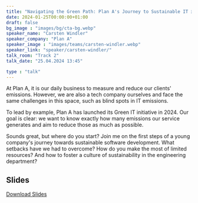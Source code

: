 ```yaml
---
title: "Navigating the Green Path: Plan A's Journey to Sustainable IT 🇬🇧"
date: 2024-01-25T00:00:00+01:00
draft: false
bg_image : "images/bg/cta-bg.webp"
speaker_name: "Carsten Windler"
speaker_company: "Plan A"
speaker_image : "images/teams/carsten-windler.webp"
speaker_link: "speaker/carsten-windler/"
talk_room: "Track 2"
talk_date: "25.04.2024 13:45"

type : "talk"
---
```


At Plan A, it is our daily business to measure and reduce our clients' emissions. However, we are also a tech company ourselves and face the same challenges in this space, such as blind spots in IT emissions.

To lead by example, Plan A has launched its Green IT initiative in 2024. Our goal is clear: we want to know exactly how many emissions our service generates and aim to reduce those as much as possible.

Sounds great, but where do you start? Join me on the first steps of a young company's journey towards sustainable software development.
What setbacks have we had to overcome? How do you make the most of limited resources? And how to foster a culture of sustainability in the engineering department?

## Slides

[<i class='tf-ion-android-download'></i> Download Slides](/files/slides/Carsten_Windler_Navigating_the_Green_Path.pdf)
